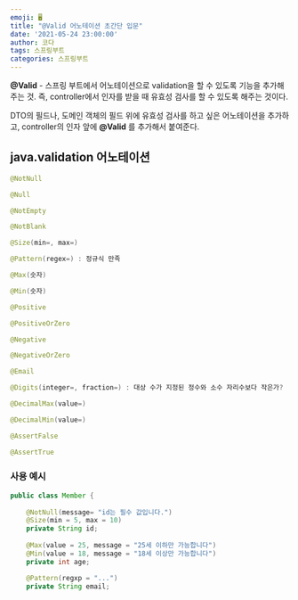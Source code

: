 ```yaml
---
emoji: 🖥
title: "@Valid 어노테이션 초간단 입문"
date: '2021-05-24 23:00:00'
author: 코다
tags: 스프링부트
categories: 스프링부트
---
```


**@Valid** - 스프링 부트에서 어노테이션으로 validation을 할 수 있도록 기능을 추가해주는 것. 즉, controller에서 인자를 받을 때 유효성 검사를 할 수 있도록 해주는 것이다. 

DTO의 필드나, 도메인 객체의 필드 위에 유효성 검사를 하고 싶은 어노테이션을 추가하고, controller의 인자 앞에 **@Valid** 를 추가해서 붙여준다. 

## java.validation 어노테이션

```java
@NotNull

@Null

@NotEmpty

@NotBlank 

@Size(min=, max=)

@Pattern(regex=) : 정규식 만족

@Max(숫자) 

@Min(숫자) 

@Positive

@PositiveOrZero

@Negative

@NegativeOrZero

@Email

@Digits(integer=, fraction=) : 대상 수가 지정된 정수와 소수 자리수보다 작은가? 

@DecimalMax(value=)

@DecimalMin(value=)

@AssertFalse

@AssertTrue
```

### 사용 예시

```java
public class Member {
	
	@NotNull(message= "id는 필수 값입니다.")
	@Size(min = 5, max = 10)
	private String id;
	
	@Max(value = 25, message = "25세 이하만 가능합니다") 
	@Min(value = 18, message = "18세 이상만 가능합니다")
	private int age;

	@Pattern(regxp = "...")
	private String email;

```